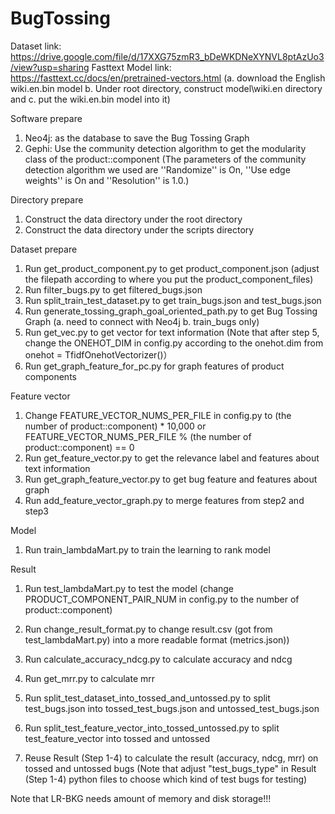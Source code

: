 # BugTossing

Dataset link: https://drive.google.com/file/d/17XXG75zmR3_bDeWKDNeXYNVL8ptAzUo3/view?usp=sharing
Fasttext Model link: https://fasttext.cc/docs/en/pretrained-vectors.html (a. download the English wiki.en.bin model b. Under root directory, construct model\wiki.en directory and c. put the wiki.en.bin model into it)

Software prepare
1. Neo4j: as the database to save the Bug Tossing Graph
2. Gephi: Use the community detection algorithm to get the modularity class of the product::component (The parameters of the community detection algorithm we used are ''Randomize'' is On, ''Use edge weights'' is On and ''Resolution'' is 1.0.)

Directory prepare
1. Construct the data directory under the root directory
2. Construct the data directory under the scripts directory

Dataset prepare
1. Run get_product_component.py to get product_component.json (adjust the filepath according to where you put the product_component_files)
2. Run filter_bugs.py to get filtered_bugs.json
3. Run split_train_test_dataset.py to get train_bugs.json and test_bugs.json
4. Run generate_tossing_graph_goal_oriented_path.py to get Bug Tossing Graph (a. need to connect with Neo4j b. train_bugs only)
5. Run get_vec.py to get vector for text information 
   (Note that after step 5, change the ONEHOT_DIM in config.py according to the onehot.dim from onehot = TfidfOnehotVectorizer()）
6. Run get_graph_feature_for_pc.py for graph features of product components

Feature vector
1. Change FEATURE_VECTOR_NUMS_PER_FILE in config.py to (the number of product::component) * 10,000 or FEATURE_VECTOR_NUMS_PER_FILE % (the number of product::component) == 0
2. Run get_feature_vector.py to get the relevance label and features about text information
3. Run get_graph_feature_vector.py to get bug feature and features about graph
4. Run add_feature_vector_graph.py to merge features from step2 and step3

Model
1. Run train_lambdaMart.py to train the learning to rank model

Result
1. Run test_lambdaMart.py to test the model (change PRODUCT_COMPONENT_PAIR_NUM in config.py to the number of product::component)
2. Run change_result_format.py to change result.csv (got from test_lambdaMart.py) into a more readable format (metrics.json))
3. Run calculate_accuracy_ndcg.py to calculate accuracy and ndcg
4. Run get_mrr.py to calculate mrr

5. Run split_test_dataset_into_tossed_and_untossed.py to split test_bugs.json into tossed_test_bugs.json and untossed_test_bugs.json
6. Run split_test_feature_vector_into_tossed_untossed.py to split test_feature_vector into tossed and untossed
7. Reuse Result (Step 1-4) to calculate the result (accuracy, ndcg, mrr) on tossed and untossed bugs (Note that adjust "test_bugs_type" in Result (Step 1-4) python files to choose which kind of test bugs for testing)

Note that LR-BKG needs amount of memory and disk storage!!!
